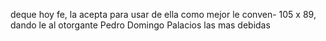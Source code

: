 deque hoy fe, la acepta para usar de ella como mejor le conven- 
105 x 89, dando le al otorgante Pedro Domingo Palacios las mas debidas